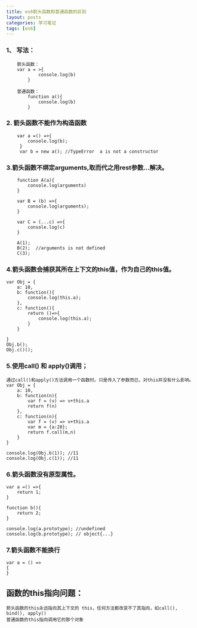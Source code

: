 ```yaml
---
title: es6箭头函数和普通函数的区别
layout: posts
categories: 学习笔记
tags: [es6]
---
```


### 1、 写法：
		箭头函数：
		var a = >{
				console.log(b)
			}
		
		普通函数：
			function a(){
				console.log(b)
			}
		
### 2. 箭头函数不能作为构造函数

		var a =() =>{
			console.log(b);
		 }
		 var b = new a(); //TypeError  a is not a constructor

### 3.箭头函数不绑定arguments,取而代之用rest参数...解决。

		function A(a){
			console.log(arguments)
		}
		
		var B = (b) =>{
			console.log(arguments);  
		}
		
		var C = (...c) =>{
			console.log(c)
		}
		
		A(1);
		B(2);  //arguments is not defined
		C(3);

### 4.箭头函数会捕获其所在上下文的this值，作为自己的this值。

	var Obj = {
		a: 10,
		b: function(){
			console.log(this.a);
		},
		c: function(){
			return ()=>{
				console.log(this.a);
			}
		}
		
	}
	Obj.b();
	Obj.c()();

### 5.使用call() 和 apply()调用；

	通过call()和apply()方法调用一个函数时。只是传入了参数而已，对this并没有什么影响。
	var Obj = {
		a: 10,
		b: function(n){
			var f = (v) => v+this.a
			return f(n)
		},
		c: function(n){
			var f = (v) => v+this.a
			var m = {a:20};
			return f.call(m,n)
		}
	}
	
	console.log(Obj.b(1)); //11
	console.log(Obj.c(1)); //11
	
### 6.箭头函数没有原型属性。

	var a =() =>{
		return 1;
	}
	
	function b(){
		return 2;
	}
	
	console.log(a.prototype); //undefined
	console.log(b.prototype); // object{...}
	
### 7.箭头函数不能换行

	var a = () =>
	{
	}

## 函数的this指向问题：

	箭头函数的this永远指向其上下文的 this，任何方法都改变不了其指向，如call(), bind(), apply()
	普通函数的this指向调用它的那个对象
	
	